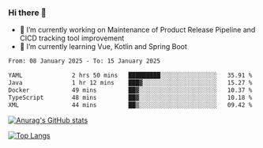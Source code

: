 ### Hi there 👋

- 🔭 I’m currently working on Maintenance of Product Release Pipeline and CICD tracking tool improvement
- 🌱 I’m currently learning Vue, Kotlin and Spring Boot

<!--START_SECTION:waka-->

```txt
From: 08 January 2025 - To: 15 January 2025

YAML              2 hrs 50 mins   █████████░░░░░░░░░░░░░░░░   35.91 %
Java              1 hr 12 mins    ███▓░░░░░░░░░░░░░░░░░░░░░   15.27 %
Docker            49 mins         ██▓░░░░░░░░░░░░░░░░░░░░░░   10.37 %
TypeScript        48 mins         ██▓░░░░░░░░░░░░░░░░░░░░░░   10.18 %
XML               44 mins         ██▒░░░░░░░░░░░░░░░░░░░░░░   09.42 %
```

<!--END_SECTION:waka-->

[![Anurag's GitHub stats](https://github-readme-stats.vercel.app/api?username=yunhao981&show_icons=true&theme=solarized-dark)](https://github.com/anuraghazra/github-readme-stats)

[![Top Langs](https://github-readme-stats.vercel.app/api/top-langs/?username=yunhao981&theme=solarized-dark&layout=compact)](https://github.com/anuraghazra/github-readme-stats)

<!--
**yunhao981/yunhao981** is a ✨ _special_ ✨ repository because its `README.md` (this file) appears on your GitHub profile.

Here are some ideas to get you started:

- 🔭 I’m currently working on Maintenance of Release Pipeline and CICD tracking tool improvement
- 🌱 I’m currently learning Vue, Kotlin and Spring Boot
- 👯 I’m looking to collaborate on ...
- 🤔 I’m looking for help with ...
- 💬 Ask me about ...
- 📫 How to reach me: ...
- 😄 Pronouns: ...
- ⚡ Fun fact: ...
-->


